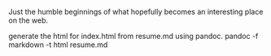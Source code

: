 Just the humble beginnings of what hopefully becomes an interesting place on the web.

generate the html for index.html from resume.md using pandoc.
pandoc -f markdown -t html resume.md
